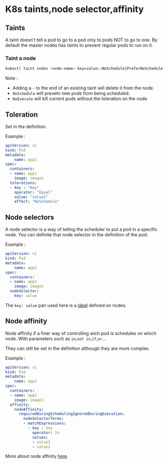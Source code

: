 # K8s taints,node selector,affinity

## Taints

A taint doesn't tell a pod to go to a pod only to pods NOT to go to one. By default the master nodes has taints to prevent regular pods to run on it.

### Taint a node

```bash
kubectl taint nodes <node-name> key=value:<NoSchedule|PreferNoSchedule|NoExecute>
```

Note :

- Adding a `-` to the end of an existing taint will delete it from the node.
- `NoSchedule` will prevetn new pods from being scheduled.
- `NoExecute` will kill current pods without the toleration on the node

## Toleration

Set in the definition.

Example :

```yaml
apiVersion: v1
kind: Pod
metadata:
    name: app1
spec:
  containers:
  - name: app1
    image: image1
  tolerations:
  - key : "key"
    operator: "Equal"
    value: "value1"
    effect: "NoSchedule"
```

## Node selectors

A node selector is a way of telling the scheduler to put a pod in a specific node. You can definite that node selector in the definition of the pod.

Example :

```yaml
apiVersion: v1
kind: Pod
metadata:
    name: app1
spec:
  containers:
  - name: app1
    image: image1
  nodeSelector:
    key: value
```

The `key: value` pair used here is a [label](./K8s_labels_selectors.md#label-a-node) defined on nodes.

## Node affinity

Node affinity if a finer way of controlling wich pod is schedules on which node. With parameters such as `in`,`not in`,`if`,`or`...

They can still be set in the definition although they are more complex.

Example :

```yaml
apiVersion: v1
kind: Pod
metadata:
    name: app1
spec:
  containers:
  - name: app1
    image: image1
  affinity:
    nodeAffinity:
      requiredDuringSchedulingIgnoredDuringExecution:
        nodeSelectorTerms:
        - matchExpressions:
          - key : key
            operator: In
            values:
            - value1
            - value2
```

More about node affinity [here](https://kubernetes.io/docs/concepts/scheduling-eviction/assign-pod-node/#node-affinity).
